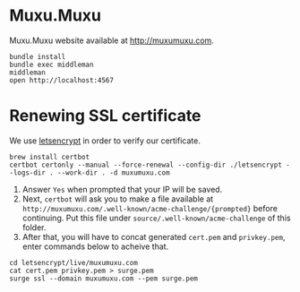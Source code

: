 # Muxu.Muxu

Muxu.Muxu website available at http://muxumuxu.com.

```
bundle install
bundle exec middleman
middleman
open http://localhost:4567
```

# Renewing SSL certificate

We use [letsencrypt](https://letsencrypt.org/) in order to verify our certificate.

```
brew install certbot
certbot certonly --manual --force-renewal --config-dir ./letsencrypt --logs-dir . --work-dir . -d muxumuxu.com
```

1. Answer `Yes` when prompted that your IP will be saved.
2. Next, `certbot` will ask you to make a file available at `http://muxumuxu.com/.well-known/acme-challenge/{prompted}` before continuing.
Put this file under `source/.well-known/acme-challenge` of this folder.
3. After that, you will have to concat generated `cert.pem` and `privkey.pem`, enter commands below to acheive that.

```
cd letsencrypt/live/muxumuxu.com
cat cert.pem privkey.pem > surge.pem
surge ssl --domain muxumuxu.com --pem surge.pem
```
